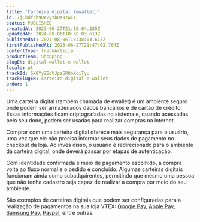 ```yaml
---
title: 'Carteira digital (ewallet)'
id: 7jLbdfch9Oe2yYbQa9zwE1
status: PUBLISHED
createdAt: 2023-06-27T21:10:04.185Z
updatedAt: 2024-08-06T18:38:03.613Z
publishedAt: 2024-08-06T18:38:03.613Z
firstPublishedAt: 2023-06-27T21:47:02.764Z
contentType: trackArticle
productTeam: Shopping
slugEN: digital-wallet-e-wallet
locale: pt
trackId: 6X8YyZBoVJpz5R8oXciTyu
trackSlugEN: carteira-digital-e-wallet
order: 1
---
```


Uma carteira digital (também chamada de ewallet) é um ambiente seguro onde podem ser armazenados dados bancários e de cartão de crédito. Essas informações ficam criptografadas no sistema e, quando acessadas pelo seu dono, podem ser usadas para realizar compras na internet.

Comprar com uma carteira digital oferece mais segurança para o usuário, uma vez que ele não precisa informar seus dados de pagamento no checkout da loja. Ao invés disso, o usuário é redirecionado para o ambiente da carteira digital, onde deverá passar por etapas de autenticação.

Com identidade confirmada e meio de pagamento escolhido, a compra volta ao fluxo normal e o pedido é concluído. Algumas carteiras digitais funcionam ainda como subadquirentes, permitindo que mesmo uma pessoa que não tenha cadastro seja capaz de realizar a compra por meio do seu ambiente.

São exemplos de carteiras digitais que podem ser configuradas para a realização de pagamentos na sua loja VTEX: [Google Pay](/pt/tracks/carteira-digital-e-wallet--6X8YyZBoVJpz5R8oXciTyu/61JMBvM5Vanqj6RaJsP8CT), [Apple Pay](/pt/tracks/carteira-digital-e-wallet--6X8YyZBoVJpz5R8oXciTyu/STKWiXJSR9ImPt5EEC2aL), [Samsung Pay](/pt/tutorial/configurar-samsung-pay-como-meio-de-pagamento--5Yj9rgzOCVYuGmAumQlfpP), [Paypal](/pt/tutorial/configurar-pagamento-com-paypalv2--2nGiQVk3YKvOAu8Zg4RKFr), entre outras.

